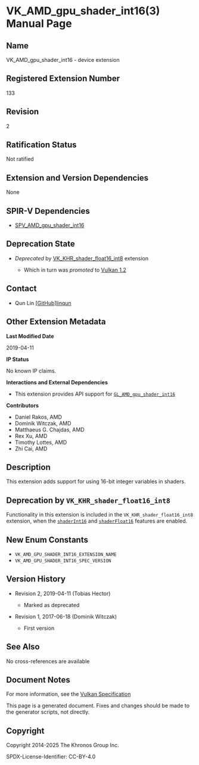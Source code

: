 # VK\_AMD\_gpu\_shader\_int16(3) Manual Page

## Name

VK\_AMD\_gpu\_shader\_int16 - device extension



## [](#_registered_extension_number)Registered Extension Number

133

## [](#_revision)Revision

2

## [](#_ratification_status)Ratification Status

Not ratified

## [](#_extension_and_version_dependencies)Extension and Version Dependencies

None

## [](#_spir_v_dependencies)SPIR-V Dependencies

- [SPV\_AMD\_gpu\_shader\_int16](https://github.khronos.org/SPIRV-Registry/extensions/AMD/SPV_AMD_gpu_shader_int16.html)

## [](#_deprecation_state)Deprecation State

- *Deprecated* by [VK\_KHR\_shader\_float16\_int8](https://registry.khronos.org/vulkan/specs/latest/man/html/VK_KHR_shader_float16_int8.html) extension
  
  - Which in turn was *promoted* to [Vulkan 1.2](https://registry.khronos.org/vulkan/specs/latest/html/vkspec.html#versions-1.2-promotions)

## [](#_contact)Contact

- Qun Lin [\[GitHub\]linqun](https://github.com/KhronosGroup/Vulkan-Docs/issues/new?body=%5BVK_AMD_gpu_shader_int16%5D%20%40linqun%0A%2AHere%20describe%20the%20issue%20or%20question%20you%20have%20about%20the%20VK_AMD_gpu_shader_int16%20extension%2A)

## [](#_other_extension_metadata)Other Extension Metadata

**Last Modified Date**

2019-04-11

**IP Status**

No known IP claims.

**Interactions and External Dependencies**

- This extension provides API support for [`GL_AMD_gpu_shader_int16`](https://registry.khronos.org/OpenGL/extensions/AMD/AMD_gpu_shader_int16.txt)

**Contributors**

- Daniel Rakos, AMD
- Dominik Witczak, AMD
- Matthaeus G. Chajdas, AMD
- Rex Xu, AMD
- Timothy Lottes, AMD
- Zhi Cai, AMD

## [](#_description)Description

This extension adds support for using 16-bit integer variables in shaders.

## [](#_deprecation_by_vk_khr_shader_float16_int8)Deprecation by `VK_KHR_shader_float16_int8`

Functionality in this extension is included in the `VK_KHR_shader_float16_int8` extension, when the [`shaderInt16`](https://registry.khronos.org/vulkan/specs/latest/html/vkspec.html#features-shaderInt16) and [`shaderFloat16`](https://registry.khronos.org/vulkan/specs/latest/html/vkspec.html#features-shaderFloat16) features are enabled.

## [](#_new_enum_constants)New Enum Constants

- `VK_AMD_GPU_SHADER_INT16_EXTENSION_NAME`
- `VK_AMD_GPU_SHADER_INT16_SPEC_VERSION`

## [](#_version_history)Version History

- Revision 2, 2019-04-11 (Tobias Hector)
  
  - Marked as deprecated
- Revision 1, 2017-06-18 (Dominik Witczak)
  
  - First version

## [](#_see_also)See Also

No cross-references are available

## [](#_document_notes)Document Notes

For more information, see the [Vulkan Specification](https://registry.khronos.org/vulkan/specs/latest/html/vkspec.html#VK_AMD_gpu_shader_int16)

This page is a generated document. Fixes and changes should be made to the generator scripts, not directly.

## [](#_copyright)Copyright

Copyright 2014-2025 The Khronos Group Inc.

SPDX-License-Identifier: CC-BY-4.0